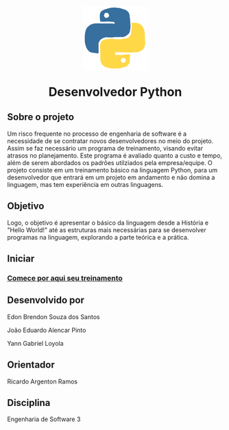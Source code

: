 <h1 align="center">
<img src="https://github.com/ebrendon/Desenvolvedor_Python/blob/master/img/gif-1.gif" width=150>

  Desenvolvedor Python
</h1>

## Sobre o projeto
Um risco frequente no processo de engenharia de software é a necessidade de se contratar novos desenvolvedores no meio do projeto. Assim se faz necessário um programa de treinamento, visando evitar atrasos no planejamento.  Este programa é avaliado quanto a custo e tempo, além de serem abordados os padrões utilziados pela empresa/equipe.
O projeto consiste em um treinamento básico na linguagem Python, para um desenvolvedor que entrará em um projeto em andamento e não domina a linguagem, mas tem experiência em outras linguagens.

## Objetivo
Logo, o objetivo é apresentar o básico da linguagem desde a História e "Hello World!" até as estruturas mais necessárias para se desenvolver programas na linguagem, explorando a parte teórica e a prática.

## Iniciar
### [Comece por aqui seu treinamento](https://github.com/ebrendon/Desenvolvedor_Python/tree/master/Comece%20por%20aqui)

## Desenvolvido por
Edon Brendon Souza dos Santos

João Eduardo Alencar Pinto

Yann Gabriel Loyola

## Orientador
Ricardo Argenton Ramos

## Disciplina
Engenharia de Software 3

